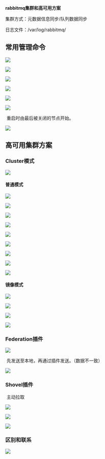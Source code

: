 **rabbitmq集群和高可用方案**

集群方式：元数据信息同步/队列数据同步

日志文件：/var/log/rabbitmq/



## 常用管理命令

![](应用管理1.png)



![](应用管理2.png)



![](应用管理3.png)



![](集群管理1.png)



![](集群管理2.png)



![](集群管理3.png)



​	重启时由最后被关闭的节点开始。

![](集群管理4.png)



## 高可用集群方案

### Cluster模式

![](Cluster模式.png)



#### 普通模式

![](普通模式.png)



![](普通模式-元数据.png)



![](多机多节点部署.png)





![](多机多节点部署步骤1.png)



![](多机多节点部署步骤2.png)



![](单机多节点部署.png)



![](单机多节点部署步骤1.png)



![](单机多节点部署步骤2.png)



![](单机多节点部署步骤3.png)



#### 镜像模式

![](镜像模式.png)



![](镜像模式简介.png)



![](镜像模式配置1.png)



![](镜像模式配置2.png)



### Federation插件

![](Federation插件.png)



​	先发送至本地，再通过插件发送。（数据不一致）

![](Federation插件架构.png)



### Shovel插件

​	主动拉取

![](Shovel插件.png)



![](Shovel插件优势.png)



![](Shovel架构.png)



### 区别和联系

![](区别联系.png)

